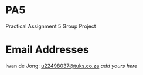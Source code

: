 # PA5
Practical Assignment 5 Group Project

# Email Addresses
Iwan de Jong: u22498037@tuks.co.za
_add yours here_
